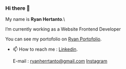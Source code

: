 ### Hi there 👋

My name is **Ryan Hertanto**.\

I’m currently working as a Website Frontend Developer

You can see my portofolio on [Ryan Portofolio](https://ryanhertanto-portofolio.netlify.app/).

- 📫 How to reach me : 
  [Linkedin](https://www.linkedin.com/in/ryan-hertanto-06aa531b6/).
  
  E-mail : ryanherrtanto@gmail.com
  [Instagram](https://www.instagram.com/_ryanhertanto/)


<!--
**ryanhtanto/ryanhtanto** is a ✨ _special_ ✨ repository because its `README.md` (this file) appears on your GitHub profile.

Here are some ideas to get you started:

- 🔭 I’m currently working on ...
- 🌱 I’m currently learning ...
- 👯 I’m looking to collaborate on ...
- 🤔 I’m looking for help with ...
- 💬 Ask me about ...
- 📫 How to reach me: ...
- 😄 Pronouns: ...
- ⚡ Fun fact: ...
-->
